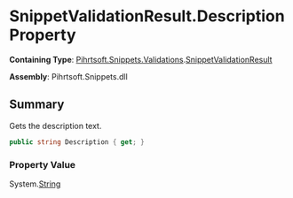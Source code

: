 # SnippetValidationResult\.Description Property

**Containing Type**: [Pihrtsoft.Snippets.Validations](../../README.md)\.[SnippetValidationResult](../README.md)

**Assembly**: Pihrtsoft\.Snippets\.dll

## Summary

Gets the description text\.

```csharp
public string Description { get; }
```

### Property Value

System\.[String](https://docs.microsoft.com/en-us/dotnet/api/system.string)

